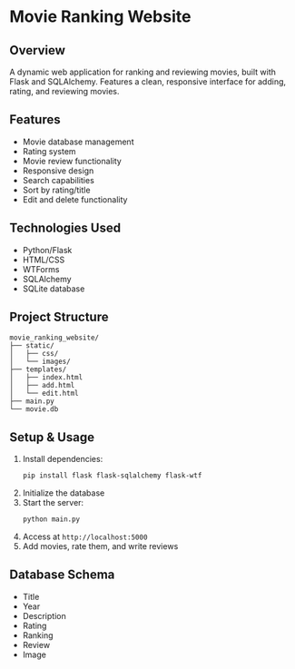 # Movie Ranking Website

## Overview
A dynamic web application for ranking and reviewing movies, built with Flask and SQLAlchemy. Features a clean, responsive interface for adding, rating, and reviewing movies.

## Features
- Movie database management
- Rating system
- Movie review functionality
- Responsive design
- Search capabilities
- Sort by rating/title
- Edit and delete functionality

## Technologies Used
- Python/Flask
- HTML/CSS
- WTForms
- SQLAlchemy
- SQLite database

## Project Structure
```
movie_ranking_website/
├── static/
│   ├── css/
│   └── images/
├── templates/
│   ├── index.html
│   ├── add.html
│   └── edit.html
├── main.py
└── movie.db
```

## Setup & Usage
1. Install dependencies:
   ```bash
   pip install flask flask-sqlalchemy flask-wtf
   ```
2. Initialize the database
3. Start the server:
   ```bash
   python main.py
   ```
4. Access at `http://localhost:5000`
5. Add movies, rate them, and write reviews

## Database Schema
- Title
- Year
- Description
- Rating
- Ranking
- Review
- Image
